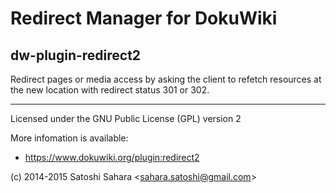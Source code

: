 # Redirect Manager for DokuWiki
## dw-plugin-redirect2

Redirect pages or media access by asking the client to refetch resources at the new location with redirect status 301 or 302.

----
Licensed under the GNU Public License (GPL) version 2

More infomation is available:
  * https://www.dokuwiki.org/plugin:redirect2

(c) 2014-2015 Satoshi Sahara \<sahara.satoshi@gmail.com>
